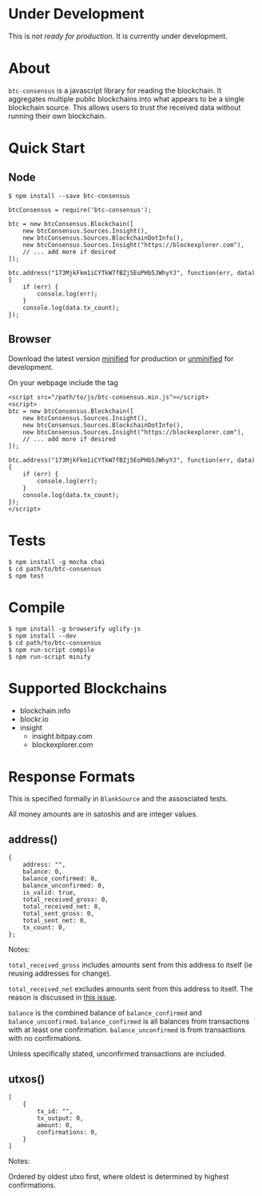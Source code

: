 # Under Development

This is *not ready for production*. It is currently under development.

# About

`btc-consensus` is a javascript library for reading the blockchain. It aggregates multiple public blockchains into what appears to be a single blockchain source. This allows users to trust the received data without running their own blockchain.

# Quick Start

## Node

```
$ npm install --save btc-consensus
```

```
btcConsensus = require('btc-consensus');

btc = new btcConsensus.Blockchain([
    new btcConsensus.Sources.Insight(),
    new btcConsensus.Sources.BlockchainDotInfo(),
    new btcConsensus.Sources.Insight("https://blockexplorer.com"),
    // ... add more if desired
]);

btc.address("173MjkFkm1iCYTkW7fBZj5EoPHb5JWhyYJ", function(err, data) {
    if (err) {
        console.log(err);
    }
    console.log(data.tx_count);
});
```

## Browser

Download the latest version [minified](https://github.com/dcpos/btc-consensus/raw/master/btc-consensus.min.js) for production or [unminified](https://github.com/dcpos/btc-consensus/raw/master/btc-consensus.js) for development.

On your webpage include the tag

```
<script src="/path/to/js/btc-consensus.min.js"></script>
<script>
btc = new btcConsensus.Blockchain([
    new btcConsensus.Sources.Insight(),
    new btcConsensus.Sources.BlockchainDotInfo(),
    new btcConsensus.Sources.Insight("https://blockexplorer.com"),
    // ... add more if desired
]);

btc.address("173MjkFkm1iCYTkW7fBZj5EoPHb5JWhyYJ", function(err, data) {
    if (err) {
        console.log(err);
    }
    console.log(data.tx_count);
});
</script>
```

# Tests

```
$ npm install -g mocha chai
$ cd path/to/btc-consensus
$ npm test
```

# Compile

```
$ npm install -g browserify uglify-js
$ npm install --dev
$ cd path/to/btc-consensus
$ npm run-script compile
$ npm run-script minify
```

# Supported Blockchains

* blockchain.info
* blockr.io
* insight
  * insight.bitpay.com
  * blockexplorer.com

# Response Formats

This is specified formally in `BlankSource` and the assosciated tests.

All money amounts are in satoshis and are integer values.

## address()

```
{
    address: "",
    balance: 0,
    balance_confirmed: 0,
    balance_unconfirmed: 0,
    is_valid: true,
    total_received_gross: 0,
    total_received_net: 0,
    total_sent_gross: 0,
    total_sent_net: 0,
    tx_count: 0,
};
```

Notes:

`total_received_gross` includes amounts sent from this address to itself (ie
reusing addresses for change).

`total_received_net` excludes amounts sent from this address to itself. The
reason is discussed in
[this issue](https://github.com/bitpay/insight-api/issues/31).

`balance` is the combined balance of `balance_confirmed` and
`balance_unconfirmed`. `balance_confirmed` is all balances from transactions
with at least one confirmation. `balance_unconfirmed` is from transactions with
no confirmations.

Unless specifically stated, unconfirmed transactions are included.

## utxos()

```
[
    {
        tx_id: "",
        tx_output: 0,
        amount: 0,
        confirmations: 0,
    }
]
```

Notes:

Ordered by oldest utxo first, where oldest is determined by highest
confirmations.

